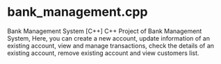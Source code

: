 # bank_management.cpp
 Bank Management System [C++]  C++ Project of Bank Management System, Here, you can create a new account, update information of an existing account, view and manage transactions, check the details of an existing account, remove existing account and view customers list.
